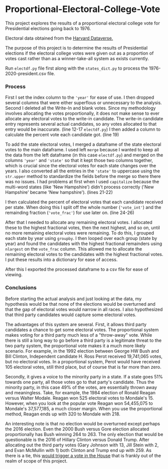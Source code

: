 # Proportional-Electoral-College-Vote
This project explores the results of a proportional electoral college vote for Presidential elections going back to 1976.

Electoral data obtained from the [Harvard Dataverse.](https://dataverse.harvard.edu/dataset.xhtml?persistentId=doi:10.7910/DVN/42MVDX)

The purpose of this project is to determine the results of Presidential elections if the electoral college votes were given out as a proportion of votes cast rather than as a winner-take-all system as exists currently.

Run ```electdf.py``` file first along with the ```states_dict.py``` to process the 1976-2020-president.csv file. 

### Process

First I set the index column to the ```'year'``` for ease of use. I then dropped several columns that were either superflous or unnecessary to the analysis. 
Second I deleted all the Write-In and blank votes. Since my methodology involves allocating the votes proportionally, it does not make sense to ever allocate any electoral votes to the write-in candidate. The write-in candidate entry represents several actual candidates, so any votes allocated to that entry would be inaccurate. (line 12-17 ```electdf.py```)
I then added a column to calculate the percent vote each candidate got. (line 19)

To add the state electoral votes, I merged a dataframe of the state electoral votes to the main dataframe. I used left ```merge``` because I wanted to keep all the data from the left dataframe (in this case ```electdf.py```) and merged on the columns ```'year'``` and ```'state'``` so that it kept those two columns together, which is crucial since the electoral votes for each state changes over the years. I also converted all the entries in the ```'state'``` to uppercase using the ```str.upper``` method to standardize the fields before the merge so there there was no issues. I had problems at first when I used ```capitalize``` because the multi-word states (like 'New Hampshire') didn't process correctly ('New Hampshire' became 'New hampshire'). (lines 21-22)

I then calculated the percent of electoral votes that each candidate received per state. When doing this I split off the whole number (```'vote_int'```) and the remainding fraction (```'vote_frac'```) for use later on. (line 24-26)

After that I needed to allocate any remaining electoral votes. I allocated these to the highest fractional votes, then the next highest, and so on, until no more remaining electoral votes were remaining. To do this, I grouped each state by year using ```groupby```. I then looped over each group (state by year) and found the candidates with the highest fractional remainders using ```nlargest``` on the ```vote_frac``` column. This allowed me to allocate the remaining electoral votes to the candidates with the highest fractional votes. I put these results into a dictionary for ease of access.

After this I exported the processed dataframe to a csv file for ease of viewing.

### Conclusions

Before starting the actual analysis and just looking at the data, my hypothesis would be that none of the elections would be overturned and that the gap of electoral votes would narrow in all races. I also hypothesized that third party candidates would capture some electoral votes. 

The advantages of this system are several. First, it allows third party candidates a chance to get some electoral votes. The proportional system makes voting for a third party much less of a "throw-away" vote. While there is still a long way to go before a third party is a legitimate threat to the two party system, the proportional vote makes it a much more likely scenario. For example, in the 1992 election between George HW Bush and Bill Clinton, Independent candidate H. Ross Perot received 19,741,065 votes, but no electoral votes. In a proportional system, Perot would have received 105 electoral votes, still third place, but of course that is far more than zero. 

Secondly, it gives a voice to the minority party in a state. If a state goes 51% towards one party, all those votes go to that party's candidate. Thus the minority party, in this case 49% of the votes, are essentially thrown away and meaningless. Take, for example, the 1984 election of Ronald Reagan versus Walter Modale. Reagan won 525 electoral votes to Mondale's 15. However, when you look at the popular vote Reagan won 54,455,075 to Mondale's 37,577,185, a much closer margin. When you use the proportional method, Reagan ends up with 320 to Mondale with 218. 

An interesting note is that no election would be overturned except perhaps the 2016 election. Even the 2000 Bush versus Gore election allocated proportionally has Bush winning 264 to 263. The only election that would be questionable is the 2016 of Hillary Clinton versus Donald Trump. After allocating out the third party votes (Gary Johnson with 13, Jill Stein with 2, and Evan McMullin with 1) both Clinton and Trump end up with 259. As there is a tie, this [would trigger a vote in the House](https://www.thoughtco.com/when-presidential-election-is-a-tie-3322063) that is frankly out of the realm of scope of this project. 




